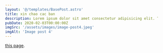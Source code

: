 ```yaml
---
layout: '@/templates/BasePost.astro'
title: xin chao cac ban
description: Lorem ipsum dolor sit amet consectetur adipisicing elit. Tenetur vero esse non molestias eos excepturi.
pubDate: 2020-02-03T00:00:00Z
imgSrc: '/assets/images/image-post4.jpeg'
imgAlt: 'Image post 4'
---
```


[this page](../sixth-post/).
